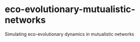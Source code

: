# eco-evolutionary-mutualistic-networks
Simulating eco-evolutionary dynamics in mutualistic networks
